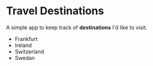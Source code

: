 # Travel Destinations

A simple app to keep track of **destinations** I'd like to visit.

* Frankfurt
* Ireland
* Switzerland
* Swedan

